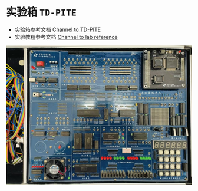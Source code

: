 # 实验箱 `TD-PITE`

- 实验箱参考文档 [Channel to TD-PITE](./Docs/TD-PITE用户手册.pdf)
- 实验教程参考文档 [Channel to lab reference](./Docs/80X86微机原理及接口技术实验教程_2015学生版.pdf)

![experiment box layout diagram](./images/实验箱布局图.jpg)
